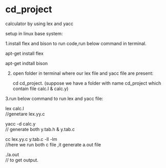 # cd_project
calculator by using lex and yacc

setup in linux base system:

1.install flex and bison  to run code,run below command in terminal.

   apt-get install flex
   
   apt-get indtall bison 
   
2. open folder in terminal where our lex file and yacc file are present:

     cd cd_project.     (suppose we have a folder with name cd_project which contain file calc.l & calc.y)
     
3.run below command to run lex and yacc file:

   lex calc.l               
           //genetare lex.yy.c
   
   yacc -d calc.y            
           // generate both y.tab.h  & y.tab.c 
   
   cc lex.yy.c y.tab.c -ll -lm               
           //here we run both c file ,it generate a.out file
   
   ./a.out                  
            // to get output.
   
      
    
   
